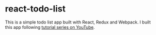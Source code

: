 # react-todo-list

This is a simple todo list app built with React, Redux and Webpack. I built this app following [tutorial series on YouTube](https://www.youtube.com/playlist?list=PLQDnxXqV213JJFtDaG0aE9vqvp6Wm7nBg).

